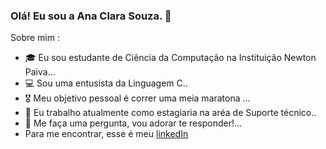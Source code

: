 ### Olá! Eu sou a Ana Clara Souza.  👋

Sobre mim :

- 🎓 Eu sou estudante de Ciência da Computação na Instituição Newton Paiva...
- 💻 Sou uma entusista da Linguagem C..
- 🎖️ Meu objetivo pessoal é correr uma meia maratona ...
- 💼 Eu trabalho atualmente como estagiaria na aréa de Suporte técnico..
- 💬 Me faça uma pergunta, vou adorar te responder!...
- Para me encontrar, esse é meu <a href="https://www.linkedin.com/in/ana-nogueira-847a711b5"> linkedIn </a>


